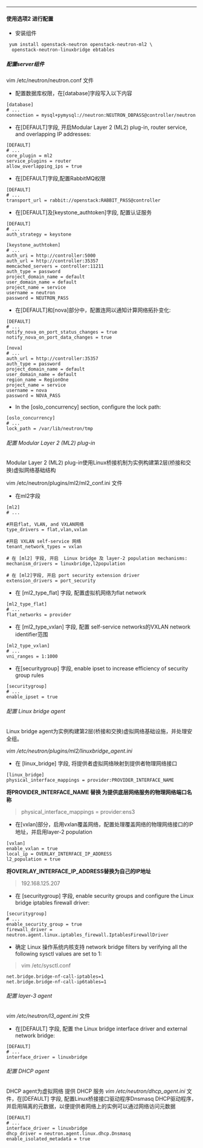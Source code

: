 ***

#### 使用选项2 进行配置
* 安装组件

```
 yum install openstack-neutron openstack-neutron-ml2 \
  openstack-neutron-linuxbridge ebtables
```

##### 配置server组件
vim /etc/neutron/neutron.conf 文件

  * 配置数据库权限，在[database]字段写入以下内容

```
[database]
# ...
connection = mysql+pymysql://neutron:NEUTRON_DBPASS@controller/neutron

```
* 在[DEFAULT]字段, 开启Modular Layer 2 (ML2) plug-in, router service, and overlapping IP addresses:

```
[DEFAULT]
# ...
core_plugin = ml2
service_plugins = router
allow_overlapping_ips = true

```
* 在[DEFAULT]字段,配置RabbitMQ权限

```
[DEFAULT]
# ...
transport_url = rabbit://openstack:RABBIT_PASS@controller
```

* 在[DEFAULT]及[keystone_authtoken]字段, 配置认证服务

```
[DEFAULT]
# ...
auth_strategy = keystone

[keystone_authtoken]
# ...
auth_uri = http://controller:5000
auth_url = http://controller:35357
memcached_servers = controller:11211
auth_type = password
project_domain_name = default
user_domain_name = default
project_name = service
username = neutron
password = NEUTRON_PASS
```

* 在[DEFAULT]和[nova]部分中，配置连网以通知计算网络拓扑变化:

```
[DEFAULT]
# ...
notify_nova_on_port_status_changes = true
notify_nova_on_port_data_changes = true

[nova]
# ...
auth_url = http://controller:35357
auth_type = password
project_domain_name = default
user_domain_name = default
region_name = RegionOne
project_name = service
username = nova
password = NOVA_PASS
```

* In the [oslo_concurrency] section, configure the lock path:

```
[oslo_concurrency]
# ...
lock_path = /var/lib/neutron/tmp
```

###### 配置 Modular Layer 2 (ML2) plug-in

 Modular Layer 2 (ML2) plug-in使用Linux桥接机制为实例构建第2层(桥接和交换)虚拟网络基础结构

vim /etc/neutron/plugins/ml2/ml2_conf.ini 文件

* 在ml2字段

```
[ml2]
# ...

#开启flat, VLAN, and VXLAN网络
type_drivers = flat,vlan,vxlan

#开启 VXLAN self-service 网络
tenant_network_types = vxlan

# 在 [ml2] 字段, 开启  Linux bridge 及 layer-2 population mechanisms:
mechanism_drivers = linuxbridge,l2population

# 在 [ml2]字段, 开启 port security extension driver
extension_drivers = port_security
```

* 在 [ml2_type_flat] 字段, 配置虚拟机网络为flat network
```
[ml2_type_flat]
# ...
flat_networks = provider
```
* 在 [ml2_type_vxlan] 字段, 配置 self-service networks的VXLAN network identifier范围
```
[ml2_type_vxlan]
# ...
vni_ranges = 1:1000
```
* 在[securitygroup] 字段, enable ipset to increase efficiency of security group rules
```
[securitygroup]
# ...
enable_ipset = true
```

###### 配置 Linux bridge agent

Linux bridge agent为实例构建第2层(桥接和交换)虚拟网络基础设施，并处理安全组。

*vim /etc/neutron/plugins/ml2/linuxbridge_agent.ini*

* 在 [linux_bridge] 字段, 将提供者虚拟网络映射到提供者物理网络接口
```
[linux_bridge]
physical_interface_mappings = provider:PROVIDER_INTERFACE_NAME

```
 **将PROVIDER_INTERFACE_NAME 替换  为提供底层网络服务的物理网络端口名称**

> physical_interface_mappings = provider:ens3

* 在[vxlan]部分，启用vxlan覆盖网络，配置处理覆盖网络的物理网络接口的IP地址，并启用layer-2 population

```
[vxlan]
enable_vxlan = true
local_ip = OVERLAY_INTERFACE_IP_ADDRESS
l2_population = true
```
**将OVERLAY_INTERFACE_IP_ADDRESS替换为自己的IP地址**
>192.168.125.207

* 在 [securitygroup] 字段, enable security groups and configure the Linux bridge iptables firewall driver:
```
[securitygroup]
# ...
enable_security_group = true
firewall_driver = neutron.agent.linux.iptables_firewall.IptablesFirewallDriver
```
* 确定  Linux 操作系统内核支持 network bridge filters by verifying all the following sysctl values are set to 1:

>vim /etc/sysctl.conf

```
net.bridge.bridge-nf-call-iptables=1
net.bridge.bridge-nf-call-ip6tables=1
```
###### 配置 layer-3 agent
*vim /etc/neutron/l3_agent.ini* 文件
* 在[DEFAULT] 字段, 配置 the Linux bridge interface driver and external network bridge:

```
[DEFAULT]
# ...
interface_driver = linuxbridge
```

###### 配置 DHCP agent

 DHCP agent为虚拟网络 提供 DHCP 服务
 *vim  /etc/neutron/dhcp_agent.ini* 文件，在[DEFAULT] 字段, 配置Linux桥接接口驱动程序Dnsmasq DHCP驱动程序，并启用隔离的元数据，以便提供者网络上的实例可以通过网络访问元数据
 ```
 [DEFAULT]
# ...
interface_driver = linuxbridge
dhcp_driver = neutron.agent.linux.dhcp.Dnsmasq
enable_isolated_metadata = true
 ```
